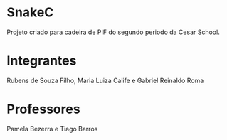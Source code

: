 # SnakeC
Projeto criado para cadeira de PIF do segundo periodo da Cesar School.

# Integrantes
Rubens de Souza Filho,
Maria Luiza Calife e
Gabriel Reinaldo Roma

# Professores
Pamela Bezerra e
Tiago Barros
